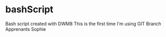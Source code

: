 # bashScript
Bash script created with DWM8
This is the first time I'm using GIT
Branch Apprenants
Sophie
